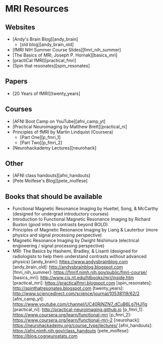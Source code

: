 # MRI Resources

## Websites
- [Andy's Brain Blog][andy_brain]
  - [old blog][andy_brain_old]
- [fMRI NIH Summer Course Slides][fmri_nih_summer]
- [The Basics of MRI, Joseph P. Hornak][basics_mri]
- [practiCal fMRI][practical_fmri]
- [Spin that resonates][spin_resonates]

## Papers
- [20 Years of fMRI][twenty_years]

## Courses
- [AFNI Boot Camp on YouTube][afni_camp_yt]
- [Practical Neuroimaging by Matthew Brett][practical_ni]
- Principles of fMRI by Martin Lindquist (Coursera)
  - [Part One][p_fmri_1]
  - [Part Two][p_fmri_2]
- [Neurohackademy Lectures][neurohack]

## Other
- [AFNI class handouts][afni_handouts]
- [Pete Molfese's Blog][pete_molfese]

## Books that should be available
- Functional Magnetic Resonance Imaging by Huettel, Song, & McCarthy (designed for undergrad introductory courses)
- Introduction to Functional Magnetic Resonance Imaging by Richard Buxton (good intro to contrasts beyond BOLD)
- Principles of Magnetic Resonance Imaging by Liang & Lauterbur (more physics and signal processing perspective)
- Magnetic Resonance Imaging by Dwight Nishimura (electrical engineering / signal processing perspective)
- MRI: The Basics by Hashemi, Bradley, & Lisanti (designed for radiologists to help them understand contrasts without advanced physics)
[andy_brain]: <https://www.andysbrainblog.com>
[andy_brain_old]: <http://andysbrainblog.blogspot.com>
[fmri_nih_summer]: <https://fmrif.nimh.nih.gov/public/fmri-course/>
[basics_mri]: <http://www.cis.rit.edu/htbooks/mri/inside.htm>
[practical_mri]: <https://practicalfmri.blogspot.com>
[spin_resonates]: <http://spinthatresonates.blogspot.com>
[twenty_years]: <http://www.sciencedirect.com/science/journal/10538119/62/2>
[afni_camp_yt]: <https://www.youtube.com/channel/UC40RiNZN7_dCuB6Lg7HJl1g>
[practical_ni]: <http://practical-neuroimaging.github.io>
[p_fmri_1]: <https://www.coursera.org/learn/functional-mri>
[p_fmri_2]: <https://www.coursera.org/learn/functional-mri-2>
[neurohack]: <https://neurohackademy.org/course_type/lectures/>
[afni_handouts]: <https://afni.nimh.nih.gov/class_handouts>
[pete_molfese]: <https://blog.cogneurostats.com>
